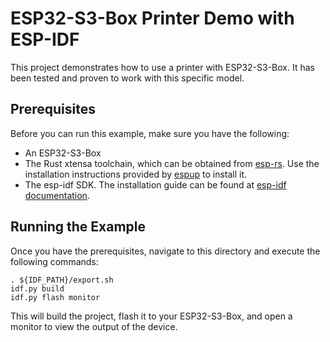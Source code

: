 <!-- Copyright © SixtyFPS GmbH <info@slint.dev> ; SPDX-License-Identifier: MIT -->

# ESP32-S3-Box Printer Demo with ESP-IDF

This project demonstrates how to use a printer with ESP32-S3-Box. It has been tested and proven to work with this specific model.

## Prerequisites

Before you can run this example, make sure you have the following:

- An ESP32-S3-Box
- The Rust xtensa toolchain, which can be obtained from [esp-rs](https://github.com/esp-rs/). Use the installation instructions provided by [espup](https://github.com/esp-rs/espup#installation) to install it.
- The esp-idf SDK. The installation guide can be found at [esp-idf documentation](https://docs.espressif.com/projects/esp-idf/en/stable/esp32s3/get-started/index.html#installation).

## Running the Example

Once you have the prerequisites, navigate to this directory and execute the following commands:

    . ${IDF_PATH}/export.sh
    idf.py build
    idf.py flash monitor

This will build the project, flash it to your ESP32-S3-Box, and open a monitor to view the output of the device.
